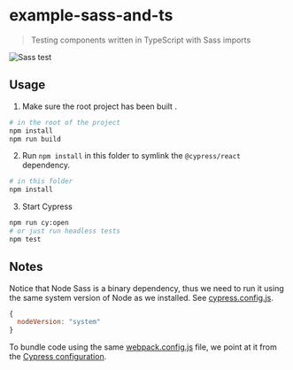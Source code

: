 # example-sass-and-ts

> Testing components written in TypeScript with Sass imports

![Sass test](images/sass.png)

## Usage

1. Make sure the root project has been built .

```bash
# in the root of the project
npm install
npm run build
```

2. Run `npm install` in this folder to symlink the `@cypress/react` dependency.

```bash
# in this folder
npm install
```

3. Start Cypress

```bash
npm run cy:open
# or just run headless tests
npm test
```

## Notes

Notice that Node Sass is a binary dependency, thus we need to run it using the same system version of Node as we installed. See [cypress.config.js](./cypress.config.js).

```js
{
  nodeVersion: "system"
}
```

To bundle code using the same [webpack.config.js](webpack.config.js) file, we point at it from the [Cypress configuration](./cypress.config.js).
